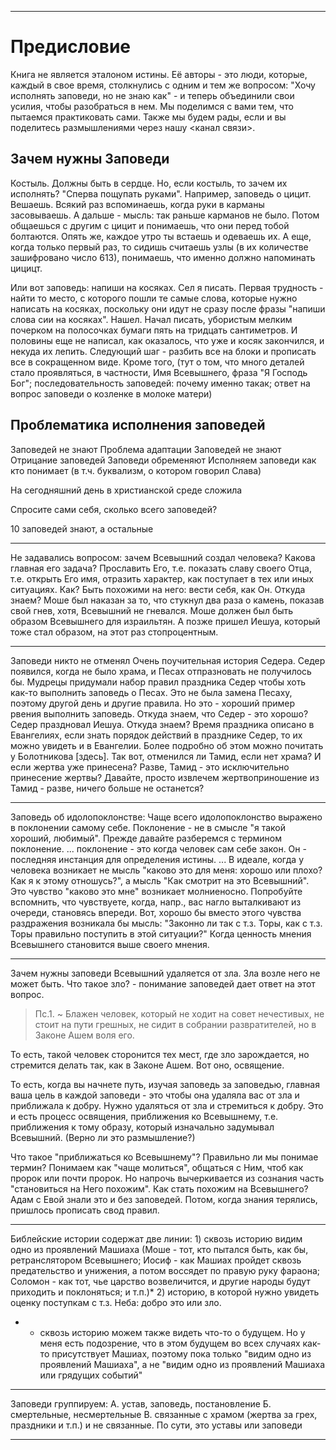 -------------

# Предисловие

Книга не является эталоном истины. Её авторы - это люди, которые, каждый в свое время, столкнулись с одним и тем же вопросом: "Хочу исполнять заповеди, но не знаю как" - и теперь объединили свои усилия, чтобы разобраться в нем. Мы поделимся с вами тем, что пытаемся практиковать сами. Также мы будем рады, если и вы поделитесь размышлениями через нашу <канал связи>.

## Зачем нужны Заповеди

Костыль. Должны быть в сердце. Но, если костыль, то зачем их исполнять? "Сперва пощупать руками". Например, заповедь о цицит. Вешаешь. Всякий раз вспоминаешь, когда руки в карманы засовываешь. А дальше - мысль: так раньше карманов не было. Потом общаешься с другим с цицит и понимаешь, что они перед тобой болтаются. Опять же, каждое утро ты встаешь и одеваешь их. А еще, когда только первый раз, то сидишь считаешь узлы (в их количестве зашифровано число 613), понимаешь, что именно должно напоминать цицицт.

Или вот заповедь: напиши на косяках. Сел я писать. Первая трудность - найти то место, с которого пошли те самые слова, которые нужно написать на косяках, поскольку они идут не сразу после фразы "напиши слова сии на косяках". Нашел. Начал писать, убористым мелким почерком на полосочках бумаги пять на тридцать сантиметров. И половины еще не написал, как оказалось, что уже и косяк закончился, и некуда их лепить. Следующий шаг - разбить все на блоки и прописать все в сокращенном виде.
Кроме того, (тут о том, что много деталей стало проявляться, в частности, Имя Всевышнего, фраза "Я Господь Бог"; последовательность заповедей: почему именно такак; ответ на вопрос заповеди о козленке в молоке матери)

## Проблематика исполнения заповедей

Заповедей не знают
Проблема адаптации
    Заповедей не знают
Отрицание заповедей
Заповеди обременяют
Исполняем заповеди как кто понимает (в т.ч. буквализм, о котором говорил Слава)

На сегодняшний день в христианской среде сложила

Спросите сами себя, сколько всего заповедей?


10 заповедей знают, а остальные

------------

Не задавались вопросом: зачем Всевышний создал человека? Какова главная его задача? Прославить Его, т.е. показать славу своего Отца, т.е. открыть Его имя, отразить характер, как поступает в тех или иных ситуациях. Как? Быть похожими на него: вести себя, как Он. Откуда знаем? Моше был наказан за то, что стукнул два раза о камень, показав свой гнев, хотя, Всевышний не гневался. Моше должен был быть образом Всевышнего для израильтян. А позже пришел Иешуа, который тоже стал образом, на этот раз стопроцентным.


------------

Заповеди никто не отменял
Очень поучительная история Седера. Седер появился, когда не было храма, и Песах отпразновать не получилось бы. Мудрецы придумали набор правил праздника Седер чтобы хоть как-то выполнить заповедь о Песах. Это не была замена Песаху, поэтому другой день и другие правила. Но это - хороший пример рвения выполнить заповедь. Откуда знаем, что Седер - это хорошо? Седер праздновал Иешуа. Откуда знаем? Время праздника описано в Евангелиях, если знать порядок действий в празднике Седер, то их можно увидеть и в Евангелии. Более подробно об этом можно почитать у Болотникова [здесь].
Так вот, отменился ли Тамид, если нет храма? И если жертва уже принесена? Разве, Тамид - это исключительно принесение жертвы? Давайте, просто извлечем жертвоприношение из Тамид - разве, ничего больше не останется?

------------

Заповедь об идолопоклонстве:
Чаще всего идолопоклонство выражено в поклонении самому себе. Поклонение - не в смысле "я такой хороший, любимый". Прежде давайте разберемся с термином поклонение. ...
поклонение - это когда человек сам себе закон. Он - последняя инстанция для определения истины. ... В идеале, когда у человека возникает не мысль "каково это для меня: хорошо или плохо? Как я к этому отношусь?", а мысль "Как смотрит на это Всевышний". Это чувство "каково это мне" возникает молниеносно. Попробуйте вспомнить, что чувствуете, когда, напр., вас нагло выталкивают из очереди, становясь впереди. Вот, хорошо бы вместо этого чувства раздражения возникала бы мысль: "Законно ли так с т.з. Торы, как с т.з. Торы правильно поступить в этой ситуации?" Когда ценность мнения Всевышнего становится выше своего мнения.

-------------

Зачем нужны заповеди
Всевышний удаляется от зла. Зла возле него не может быть. Что такое зло? - понимание заповедей дает ответ на этот вопрос.

> Пс.1. ~ Блажен человек, который не ходит на совет нечестивых, не стоит на пути грешных, не сидит в собрании развратителей, но в Законе Ашем воля его.

То есть, такой человек сторонится тех мест, где зло зарождается, но стремится делать так, как в Законе Ашем. Вот оно, освящение.

То есть, когда вы начнете путь, изучая заповедь за заповедью, главная ваша цель в каждой заповеди - это чтобы она удаляла вас от зла и приближала к добру. Нужно удаляться от зла и стремиться к добру. Это и есть процесс освящения, приближения ко Всевышнему, т.е. приближения к тому образу, который изначально задумывал Всевышний. (Верно ли это размышление?)

Что такое "приближаться ко Всевышнему"? Правильно ли мы понимае термин? Понимаем как "чаще молиться", общаться с Ним, чтоб как пророк или почти пророк. Но напрочь вычеркивается из сознания часть "становиться на Него похожим". Как стать похожим на Всевышнего? Адам с Евой знали это и без заповедей. Потом, когда знания терялись, пришлось прописать свод правил.

---------------

Библейские истории содержат две линии: 1) сквозь историю видим одно из проявлений Машиаха (Моше - тот, кто пытался быть, как бы, ретранслятором Всевышнего; Иосиф - как Машиах пройдет сквозь предательство и унижения, а потом воссядет по правую руку фараона; Соломон - как тот, чье царство возвеличится, и другие народы будут приходить и поклоняться; и т.п.)* 2) историю, в которой нужно увидеть оценку поступкам с т.з. Неба: добро это или зло.

* - сквозь историю можем также видеть что-то о будущем. Но у меня есть подозрение, что в этом будущем во всех случаях как-то присутствует Машиах, поэтому пока только "видим одно из проявлений Машиаха", а не "видим одно из проявлений Машиаха или грядущих событий"

----------------

Заповеди группируем:
А. устав, заповедь, постановление
Б. смертельные, несмертельные
В. связанные с храмом (жертва за грех, праздники и т.п.) и не связанные. По сути, это уставы или заповеди

----------------

